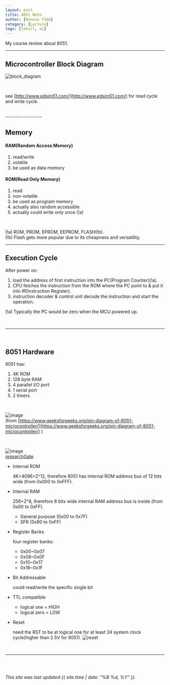 ```yaml
---
layout: post
title: 8051 Note
author: [Ronnie TSAO]
category: [Lecture]
tags: [jekyll, ai]
---
```


My course review about 8051.

---
## Microcontroller Block Diagram
![block_diagram](https://github.com/GrDray/GrDray.github.io/assets/100845064/4ee0db71-307f-4549-ae22-81e87bda4abb)

<br>

see [http://www.edsim51.com/](http://www.edsim51.com/) for read cycle and write cycle. <br>

<br>
------------------

## Memory

#### RAM(Random Access Memory)
1. read/write
2. volatile
3. be used as data memory

#### ROM(Read Only Memory)
1. read
2. non-volatile
3. be used as program memory
4. actually also random accessible
5. actually could write only once (!a)

<br>

(!a) ROM, PROM, EPROM, EEPROM, FLASH(!b). <br>
(!b) Flash gets more popular due to its cheapness and versatility. <br>

-----------------------

## Execution Cycle
After power on:
1. load the address of first instruction into the PC(Program Counter)(!a).
2. CPU fetches the instruction from the ROM where the PC point to & put it into IR(Instruction Register).
3. instruction decoder & control unit decode the instruction and start the operation.

(!a) Typically the PC would be zero when the MCU powered up.

<br>

--------------

<br>

## 8051 Hardware
8051 has:
1. 4K ROM
2. 128 byte RAM
3. 4 parallel I/O port
4. 1 serial port
5. 2 timers

<br>

![image](https://github.com/GrDray/GrDray.github.io/assets/100845064/4a35059a-6c55-4b82-afde-65b5f84ce587)<br>
(from [https://www.geeksforgeeks.org/pin-diagram-of-8051-microcontroller/](https://www.geeksforgeeks.org/pin-diagram-of-8051-microcontroller/) )

<br>

![image](https://github.com/GrDray/GrDray.github.io/assets/100845064/7ab3e986-dc25-498f-9440-296768ea336c)<br>
[researchGate](https://www.researchgate.net/figure/8051-RAM-Memory-Map-213-Ports-The-original-8051-had-four-eight-pin-general-purpose_fig2_291196461)

* Internal ROM
  
  4K=4096=2^12, therefore 8051 has internal ROM address bus of 12 bits wide (from 0x000 to 0xFFF).
* Internal RAM
  
  256=2^8, therefore 8 bits wide internal RAM address bus is inside (from 0x00 to 0xFF).
  * General purpose (0x00 to 0x7F)
  * SFR (0x80 to 0xFF)
* Register Banks
  
  four register banks:
  * 0x00~0x07
  * 0x08~0x0F
  * 0x10~0x17
  * 0x18~0x1F
* Bit Addressable
  
  could read/write the specific single bit
* TTL compatible
  * logical one = HIGH
  * logical zero = LOW
* Reset
  
  need the RST to be at logical one for at least 24 system clock cycle(higher than 2.5V for 8051).
  ![reset](https://github.com/GrDray/GrDray.github.io/assets/100845064/711f0ca8-b1e3-46cb-9048-482d38dc5775)



<br>



------------


<br />
<br />

*This site was last updated {{ site.time | date: "%B %d, %Y" }}.*

